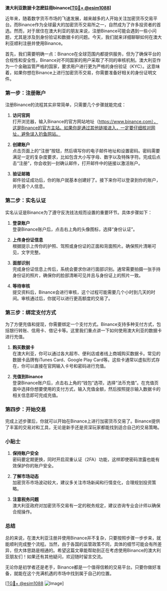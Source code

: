 **澳大利亚数据卡怎麽註冊binance[[TG💪+ @esim1088](https://t.me/s/esim1088)]**

近年来，随着数字货币市场的飞速发展，越来越多的人开始关注加密货币交易平台。而Binance作为全球最大的加密货币交易所之一，自然成为了许多投资者的首选。然而，对于居住在澳大利亚的朋友来说，注册Binance可能会遇到一些小问题，尤其是涉及到身份验证和数据卡的问题。今天，我们就来详细聊聊如何在澳大利亚顺利注册并使用Binance。

首先，我们需要明确一点：Binance在全球范围内都提供服务，但为了确保平台的合规性和安全性，Binance对不同国家的用户采取了不同的审核机制。澳大利亚作为一个金融监管严格的国家，要求用户进行更为严格的身份验证（KYC）。这意味着，如果你想在Binance上进行加密货币交易，你需要准备好相关的身份证明文件。

### 第一步：注册账户

注册Binance的流程其实非常简单，只需要几个步骤就能完成：

1. **访问官网**  
   打开浏览器，输入Binance的官方网站地址（https://www.binance.com），这是Binance的官方主站。如果你是通过其他链接进入，一定要仔细核对网址，避免误入钓鱼网站。

2. **创建账户**  
   点击页面上的“注册”按钮，然后填写你的电子邮件地址和设置密码。密码需要满足一定的复杂度要求，比如包含大小写字母、数字以及特殊字符。完成后点击“注册”，你会收到一封确认邮件，打开邮件中的链接以激活账户。

3. **验证邮箱**  
   邮件验证成功后，你的账户就基本创建好了。接下来你可以登录到你的账户，并完善个人信息。

### 第二步：实名认证

实名认证是Binance为了遵守反洗钱法规而设置的重要环节。具体步骤如下：

1. **登录账户**  
   登录Binance账户后，点击右上角的头像图标，选择“身份认证”。

2. **上传身份证信息**  
   根据提示上传你的护照、驾照或身份证的正面和背面照片。确保照片清晰可见，文字完整。

3. **面部识别**  
   完成身份证信息上传后，系统会要求你进行面部识别。通常需要拍摄一张手持身份证的照片，确保你的脸部清晰可见并且与身份证上的照片一致。

4. **等待审核**  
   提交资料后，Binance会进行审核，这个过程可能需要几个小时到几天的时间。审核通过后，你就可以进行更高额度的交易了。

### 第三步：绑定支付方式

为了方便充值和提现，你需要绑定一个支付方式。Binance支持多种支付方式，包括银行转账、信用卡、借记卡等。这里我们重点讲一下如何使用澳大利亚的数据卡进行充值。

1. **购买数据卡**  
   在澳大利亚，你可以通过各大超市、便利店或者线上商城购买数据卡。常见的数据卡品牌有iTunes Card、Google Play Card等。这些卡通常以虚拟形式存在，你可以直接在官网输入卡号和密码进行充值。

2. **充值到Binance**  
   登录Binance账户后，点击右上角的“钱包”选项，选择“法币充值”。在充值页面中选择你想要使用的支付方式，输入充值金额，然后按照提示输入数据卡的相关信息即可完成充值。

### 第四步：开始交易

完成上述步骤后，你就可以开始在Binance上进行加密货币交易了。Binance提供了丰富的交易对和工具，无论是新手还是资深玩家都能找到适合自己的交易策略。

### 小贴士

1. **保持账户安全**  
   密码要定期更换，同时开启双重认证（2FA）功能，这样即使密码泄露也能有效保护你的账户安全。

2. **了解市场动态**  
   加密货币市场波动较大，建议多关注市场新闻和行情变化，合理规划投资策略。

3. **注意税务问题**  
   澳大利亚政府对加密货币交易有一定的税务规定，建议咨询专业会计师以确保合规操作。

### 总结

总的来说，在澳大利亚注册并使用Binance并不复杂，只要按照步骤一步步来，就能顺利完成整个流程。当然，由于各国的监管政策不同，具体的细节可能会有所差异，但大体思路是相通的。希望这篇文章能帮助到正在考虑使用Binance的澳大利亚朋友们！如果还有其他疑问，欢迎随时留言交流。

无论你是初学者还是老手，Binance都是一个值得信赖的交易平台。只要你做好准备，就能在这个充满机遇的市场中找到属于自己的位置。

[[TG💪+ @esim1088](https://t.me/s/esim1088) ![Image](https://i.postimg.cc/4NQfJmqS/Snipaste-2025-05-13-00-14-12.png)]